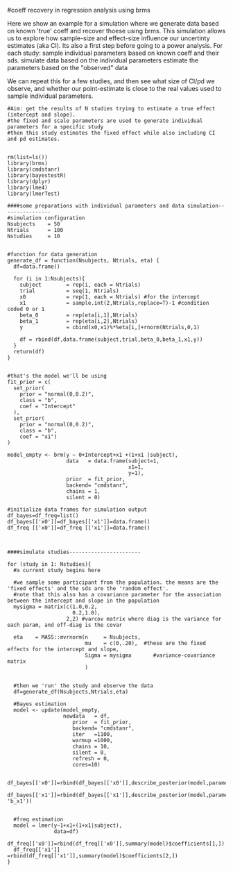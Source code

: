 #coeff recovery in regression analysis using brms

Here we show an example for a simulation where we generate data based on known 'true' coeff and recover thoese using brms.
This simulation allows us to explore how sample-size and effect-size influence our uncertinty estimates (aka CI).
Its also a first step before going to a power analysis.
For each study:
sample individual parameters based on known coeff and their sds.
simulate data based on the individual parameters
estimate the parameters based on the "observed" data

We can repeat this for a few studies, and then see what size of CI/pd we observe, and whether our point-estimate is close to the real values used to sample individual parameters.

```
#Aim: get the results of N studies trying to estimate a true effect (intercept and slope).
#the fixed and scale parameters are used to generate individual parameters for a specific study
#then this study estimates the fixed effect while also including CI and pd estimates.


rm(list=ls())
library(brms)
library(cmdstanr)
library(bayestestR)
library(dplyr)
library(lme4)
library(lmerTest)

####some preparations with individual parameters and data simulation----------------
#simulation configuration
Nsubjects    = 50
Ntrials      = 100
Nstudies     = 10


#function for data generation
generate_df = function(Nsubjects, Ntrials, eta) {
  df=data.frame()
  
  for (i in 1:Nsubjects){
    subject        = rep(i, each = Ntrials)
    trial          = seq(1, Ntrials)
    x0             = rep(1, each = Ntrials) #for the intercept
    x1             = sample.int(2,Ntrials,replace=T)-1 #condition coded 0 or 1
    beta_0         = rep(eta[i,1],Ntrials)
    beta_1         = rep(eta[i,2],Ntrials)
    y              = cbind(x0,x1)%*%eta[i,]+rnorm(Ntrials,0,1)
    
    df = rbind(df,data.frame(subject,trial,beta_0,beta_1,x1,y))
  }
  return(df)
}


#that's the model we'll be using
fit_prior = c(
  set_prior(
    prior = "normal(0,0.2)",
    class = "b",
    coef = "Intercept"
  ),
  set_prior(
    prior = "normal(0,0.2)",
    class = "b",
    coef = "x1")
)

model_empty <- brm(y ~ 0+Intercept+x1 +(1+x1 |subject),
                   data   = data.frame(subject=1,
                                       x1=1,
                                       y=1),
                   prior  = fit_prior,
                   backend= "cmdstanr",
                   chains = 1,
                   silent = 0)

#initialize data frames for simulation output
df_bayes=df_freq=list()
df_bayes[['x0']]=df_bayes[['x1']]=data.frame()
df_freq [['x0']]=df_freq [['x1']]=data.frame()



####simulate studies-----------------------

for (study in 1: Nstudies){
  #a current study begins here
  
  #we sample some participant from the population. the means are the 'fixed effects' and the sds are the 'random effect'.
  #note that this also has a covariance parameter for the association between the intercept and slope in the population
  mysigma = matrix(c(1.0,0.2,
                     0.2,1.0),
                   2,2) #varcov matrix where diag is the variance for each param, and off-diag is the covar
  
  eta    = MASS::mvrnorm(n     = Nsubjects,
                         mu    = c(0,.20),  #these are the fixed effects for the intercept and slope,
                         Sigma = mysigma       #variance-covariance matrix
                         )
  
  
  #then we 'run' the study and observe the data
  df=generate_df(Nsubjects,Ntrials,eta)
  
  #Bayes estimation
  model <- update(model_empty,
                  newdata   = df,
                     prior  = fit_prior,
                     backend= "cmdstanr",
                     iter   =1100,
                     warmup =1000,
                     chains = 10,
                     silent = 0,
                     refresh = 0,
                     cores=10)
  
  df_bayes[['x0']]=rbind(df_bayes[['x0']],describe_posterior(model,parameters='b_Intercept'))
  df_bayes[['x1']]=rbind(df_bayes[['x1']],describe_posterior(model,parameters= 'b_x1'))

  
  #freq estimation
  model = lmer(y~1+x1+(1+x1|subject),
               data=df) 
  df_freq[['x0']]=rbind(df_freq[['x0']],summary(model)$coefficients[1,])
  df_freq[['x1']]   =rbind(df_freq[['x1']],summary(model)$coefficients[2,])
}

```
